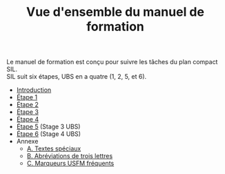 ﻿---
title: Vue d'ensemble du manuel de formation
---

Le manuel de formation est conçu pour suivre les tâches du plan compact SIL.   
SIL suit six étapes, UBS en a quatre (1, 2, 5, et 6).

-  [Introduction](1.Intro.md)
-  [Étape 1](02-Stage-1/00-Stage-1.md)
-  [Étape 2](03-Stage-2/00-Stage-2.md)
-  [Étape 3](04-Stage-3/00-Stage-3.md)
-  [Étape 4](05-Stage-4/00-Stage-4.md)
-  [Étape 5](06-Stage-5/00-Stage-5.md)    \(Stage 3 UBS\)
-  [Étape 6](07-Stage-6/00-Stage-6.md)    \(Stage 4 UBS\)
- Annexe
  - [A. Textes spéciaux](08-Appendix/A.st.md)
  - [B. Abréviations de trois lettres](08-Appendix/B.3l.md)
  - [C. Marqueurs USFM fréquents](08-Appendix/C.USFM.md)